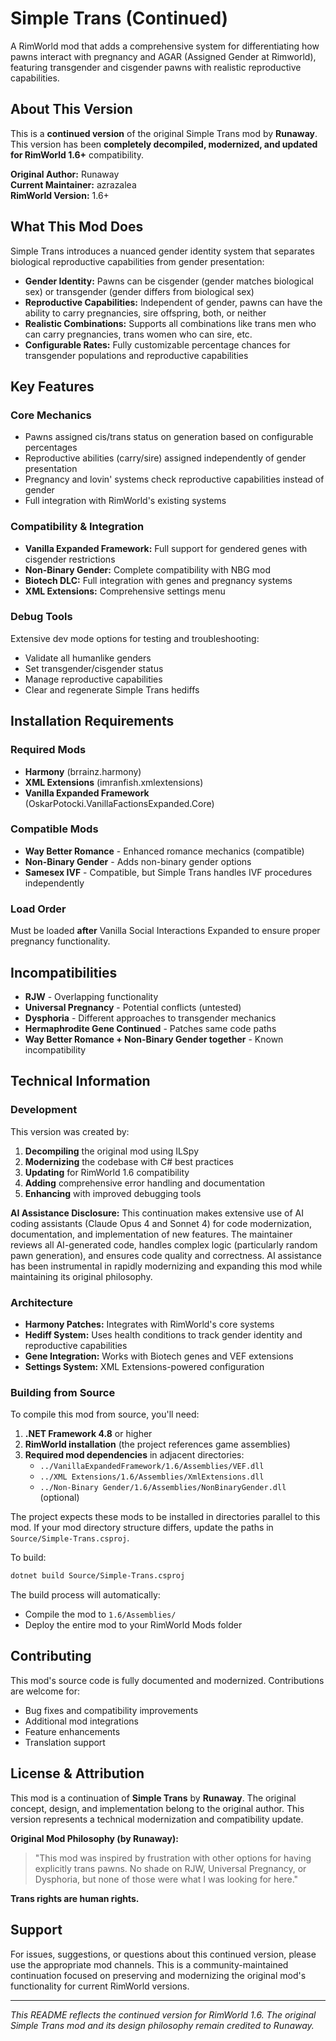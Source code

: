 # Simple Trans (Continued)

A RimWorld mod that adds a comprehensive system for differentiating how pawns interact with pregnancy and AGAR (Assigned Gender at Rimworld), featuring transgender and cisgender pawns with realistic reproductive capabilities.

## About This Version

This is a **continued version** of the original Simple Trans mod by **Runaway**. This version has been **completely decompiled, modernized, and updated for RimWorld 1.6+** compatibility.

**Original Author:** Runaway  
**Current Maintainer:** azrazalea  
**RimWorld Version:** 1.6+  

## What This Mod Does

Simple Trans introduces a nuanced gender identity system that separates biological reproductive capabilities from gender presentation:

- **Gender Identity:** Pawns can be cisgender (gender matches biological sex) or transgender (gender differs from biological sex)
- **Reproductive Capabilities:** Independent of gender, pawns can have the ability to carry pregnancies, sire offspring, both, or neither
- **Realistic Combinations:** Supports all combinations like trans men who can carry pregnancies, trans women who can sire, etc.
- **Configurable Rates:** Fully customizable percentage chances for transgender populations and reproductive capabilities

## Key Features

### Core Mechanics
- Pawns assigned cis/trans status on generation based on configurable percentages
- Reproductive abilities (carry/sire) assigned independently of gender presentation
- Pregnancy and lovin' systems check reproductive capabilities instead of gender
- Full integration with RimWorld's existing systems

### Compatibility & Integration
- **Vanilla Expanded Framework:** Full support for gendered genes with cisgender restrictions
- **Non-Binary Gender:** Complete compatibility with NBG mod
- **Biotech DLC:** Full integration with genes and pregnancy systems
- **XML Extensions:** Comprehensive settings menu

### Debug Tools
Extensive dev mode options for testing and troubleshooting:
- Validate all humanlike genders
- Set transgender/cisgender status
- Manage reproductive capabilities
- Clear and regenerate Simple Trans hediffs

## Installation Requirements

### Required Mods
- **Harmony** (brrainz.harmony)
- **XML Extensions** (imranfish.xmlextensions) 
- **Vanilla Expanded Framework** (OskarPotocki.VanillaFactionsExpanded.Core)

### Compatible Mods
- **Way Better Romance** - Enhanced romance mechanics (compatible)
- **Non-Binary Gender** - Adds non-binary gender options
- **Samesex IVF** - Compatible, but Simple Trans handles IVF procedures independently

### Load Order
Must be loaded **after** Vanilla Social Interactions Expanded to ensure proper pregnancy functionality.

## Incompatibilities

- **RJW** - Overlapping functionality
- **Universal Pregnancy** - Potential conflicts (untested)
- **Dysphoria** - Different approaches to transgender mechanics
- **Hermaphrodite Gene Continued** - Patches same code paths
- **Way Better Romance + Non-Binary Gender together** - Known incompatibility

## Technical Information

### Development
This version was created by:
1. **Decompiling** the original mod using ILSpy
2. **Modernizing** the codebase with C# best practices
3. **Updating** for RimWorld 1.6 compatibility
4. **Adding** comprehensive error handling and documentation
5. **Enhancing** with improved debugging tools

**AI Assistance Disclosure:** This continuation makes extensive use of AI coding assistants (Claude Opus 4 and Sonnet 4) for code modernization, documentation, and implementation of new features. The maintainer reviews all AI-generated code, handles complex logic (particularly random pawn generation), and ensures code quality and correctness. AI assistance has been instrumental in rapidly modernizing and expanding this mod while maintaining its original philosophy.

### Architecture
- **Harmony Patches:** Integrates with RimWorld's core systems
- **Hediff System:** Uses health conditions to track gender identity and reproductive capabilities
- **Gene Integration:** Works with Biotech genes and VEF extensions
- **Settings System:** XML Extensions-powered configuration

### Building from Source

To compile this mod from source, you'll need:

1. **.NET Framework 4.8** or higher
2. **RimWorld installation** (the project references game assemblies)
3. **Required mod dependencies** in adjacent directories:
   - `../VanillaExpandedFramework/1.6/Assemblies/VEF.dll`
   - `../XML Extensions/1.6/Assemblies/XmlExtensions.dll`
   - `../Non-Binary Gender/1.6/Assemblies/NonBinaryGender.dll` (optional)

The project expects these mods to be installed in directories parallel to this mod. If your mod directory structure differs, update the paths in `Source/Simple-Trans.csproj`.

To build:
```bash
dotnet build Source/Simple-Trans.csproj
```

The build process will automatically:
- Compile the mod to `1.6/Assemblies/`
- Deploy the entire mod to your RimWorld Mods folder

## Contributing

This mod's source code is fully documented and modernized. Contributions are welcome for:
- Bug fixes and compatibility improvements
- Additional mod integrations
- Feature enhancements
- Translation support

## License & Attribution

This mod is a continuation of **Simple Trans** by **Runaway**. The original concept, design, and implementation belong to the original author. This version represents a technical modernization and compatibility update.

**Original Mod Philosophy (by Runaway):**
> "This mod was inspired by frustration with other options for having explicitly trans pawns. No shade on RJW, Universal Pregnancy, or Dysphoria, but none of those were what I was looking for here."

**Trans rights are human rights.**

## Support

For issues, suggestions, or questions about this continued version, please use the appropriate mod channels. This is a community-maintained continuation focused on preserving and modernizing the original mod's functionality for current RimWorld versions.

---

*This README reflects the continued version for RimWorld 1.6. The original Simple Trans mod and its design philosophy remain credited to Runaway.*
